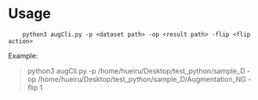 <!--
 Copyright (c) 2022 Innodisk Crop.
 
 This software is released under the MIT License.
 https://opensource.org/licenses/MIT
-->
# Usage

```
    python3 augCli.py -p <dataset path> -op <result path> -flip <flip action>
```
Example:
> python3 augCli.py -p /home/hueiru/Desktop/test_python/sample_D -op /home/hueiru/Desktop/test_python/sample_D/Augmentation_NG -flip 1